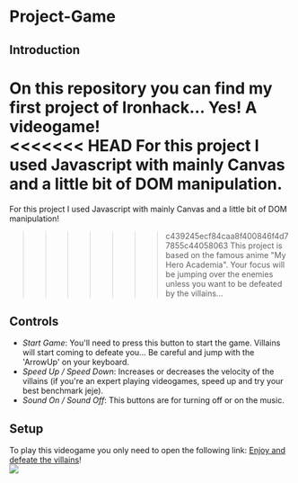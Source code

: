 # Project-Game
## **Introduction**
On this repository you can find my first project of Ironhack... Yes! A videogame!<br/>
<<<<<<< HEAD
For this project I used Javascript with mainly Canvas and a little bit of DOM manipulation.
=======
For this project I used Javascript with mainly Canvas and a little bit of DOM manipulation!<br/>
>>>>>>> c439245ecf84caa8f400846f4d77855c44058063
This project is based on the famous anime "My Hero Academia". Your focus will be jumping over the enemies unless you want to be defeated by the villains...
## **Controls**
- *Start Game*: You'll need to press this button to start the game. Villains will start coming to defeate you... Be careful and jump with the 'ArrowUp' on your keyboard.
- *Speed Up / Speed Down*: Increases or decreases the velocity of the villains (if you're an expert playing videogames, speed up and try your best benchmark jeje).
- *Sound On / Sound Off*: This buttons are for turning off or on the music.
## **Setup**
To play this videogame you only need to open the following link: [Enjoy and defeate the villains](https://pabloberhofdez.github.io/Project-Game/)!<br/>
![](http://vignette.wikia.nocookie.net/bokunoheroacademia/images/6/6a/All_Might_sonriendo.png/revision/latest/scale-to-width-down/340?cb=20181208073021&path-prefix=es)
